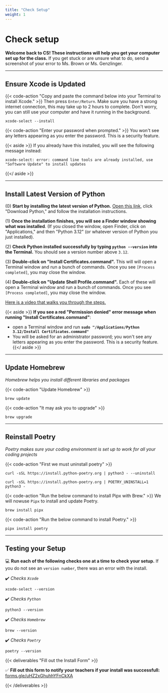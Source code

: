 ```yaml
---
title: "Check Setup"
weight: 1
---
```


# Check setup

**Welcome back to CS! These instructions will help you get your computer set up for the class.**
If you get stuck or are unsure what to do, send a screenshot of your error to Ms. Brown or Ms. Genzlinger.


---
 
## Ensure Xcode is Updated

{{< code-action "Copy and paste the command below into your Terminal to install Xcode." >}} Then press `Enter/Return`. Make sure you have a strong internet connection, this may take up to 2 hours to complete. Don't worry, you can still use your computer and have it running in the background. 

```shell
xcode-select --install
```


{{< code-action "Enter your password when prompted." >}} You won't see any letters appearing as you enter the password. This is a security feature.

{{< aside >}}
If you already have this installed, you will see the following message instead:
```shell
xcode-select: error: command line tools are already installed, use "Software Update" to install updates
```
{{</ aside >}}

---

## Install Latest Version of Python

(0) **Start by installing the latest version of Python.** [Open this link](https://www.python.org/downloads/), click "Download Python," and follow the installation instructions.


(1) **Once the installation finishes, you will see a Finder window showing what was installed**.
(If you closed the window, open Finder, click on "Applications," and then "Python 3.12" (or whatever version of Python you just installed).


(2) **Check Python installed successfully by typing `python --version` into the Terminal.** You should see a version number above `3.12`.

(3) **Double-click on "Install Certificates.command".** This will will open a Terminal window and run a bunch of commands. Once you see `[Process completed]`, you may close the window.

(4) **Double-click on "Update Shell Profile.command".** Each of these will open a Terminal window and run a bunch of commands. Once you see `[Process completed]`, you may close the window.

[Here is a video that walks you through the steps.](https://youtu.be/OiCiOgeyaWA)


{{< aside >}}
**If you see a red "Permission denied" error message when running "Install Certificates.command"**:
- open a Terminal window and run **`sudo "/Applications/Python 3.12/Install Certificates.command"`**
- You will be asked for an administrator password; you won't see any letters appearing as you enter the password. This is a security feature.
{{</ aside >}}

<!-- {{< youtube "OiCiOgeyaWA" >}} -->

---

## Update Homebrew
*Homebrew helps you install different libraries and packages*

{{< code-action "Update Homebrew" >}} 

```shell
brew update
```

{{< code-action "It may ask you to upgrade" >}} 

```shell
brew upgrade
```

---


## Reinstall Poetry
*Poetry makes sure your coding environment is set up to work for all your coding projects*

{{< code-action "First we must uninstall poetry" >}} 
```shell
curl -sSL https://install.python-poetry.org | python3 - --uninstall
```
```shell
curl -sSL https://install.python-poetry.org | POETRY_UNINSTALL=1 python3 -
```

{{< code-action "Run the below command to install Pipx with Brew." >}} We will nowuse `Pipx` to install and update Poetry.
```shell
brew install pipx
```

{{< code-action "Run the below command to install Poetry." >}} 
```shell
pipx install poetry
```

---

## Testing your Setup

💻 **Run each of the following checks one at a time to check your setup.** If you do not see an `version number`, there was an error with the install.


✔️ *Checks `Xcode`*

```shell
xcode-select --version
```

✔️ *Checks `Python`*

```shell
python3 --version
```

✔️ *Checks `Homebrew`*

```shell
brew --version
```

✔️ *Checks `Poetry`*

```shell
poetry --version
```



{{< deliverables "Fill out the Install Form" >}}

✅ **Fill out this form to notify your teachers if your install was successfull:** [forms.gle/uHZ2xGhuhhYFnCkXA](https://forms.gle/uHZ2xGhuhhYFnCkXA)


{{< /deliverables >}}
